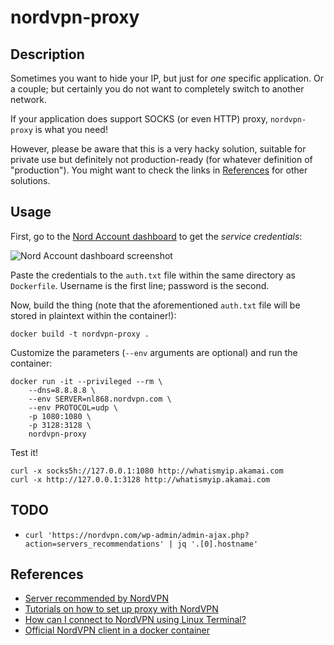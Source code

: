 # nordvpn-proxy

## Description

Sometimes you want to hide your IP, but just for *one* specific application.
Or a couple; but certainly you do not want to completely switch to another network.

If your application does support SOCKS (or even HTTP) proxy, `nordvpn-proxy` is what you need!

However, please be aware that this is a very hacky solution, suitable for private use but definitely not production-ready (for whatever definition of "production").
You might want to check the links in [References](#References) for other solutions.

## Usage

First, go to the [Nord Account dashboard](https://my.nordaccount.com/dashboard/nordvpn/) to get the _service credentials_:

![Nord Account dashboard screenshot](https://nordvpn.nanorep.co/storage/nr1/kb/3E6DB546/3E6DB64A/3E6E330E/2/gdWAxjdVXb.png)

Paste the credentials to the `auth.txt` file within the same directory as `Dockerfile`.
Username is the first line; password is the second.

Now, build the thing (note that the aforementioned `auth.txt` file will be stored in plaintext within the container!):

```
docker build -t nordvpn-proxy .
```

Customize the parameters (`--env` arguments are optional) and run the container:

```
docker run -it --privileged --rm \
    --dns=8.8.8.8 \
    --env SERVER=nl868.nordvpn.com \
    --env PROTOCOL=udp \
    -p 1080:1080 \
    -p 3128:3128 \
    nordvpn-proxy
```

Test it!

```
curl -x socks5h://127.0.0.1:1080 http://whatismyip.akamai.com
curl -x http://127.0.0.1:3128 http://whatismyip.akamai.com
```

## TODO

 - `curl 'https://nordvpn.com/wp-admin/admin-ajax.php?action=servers_recommendations' | jq '.[0].hostname'`

## References

 - [Server recommended by NordVPN](http://nordvpn.com/servers/tools/)
 - [Tutorials on how to set up proxy with NordVPN](https://support.nordvpn.com/Connectivity/Proxy/)
 - [How can I connect to NordVPN using Linux Terminal?](https://support.nordvpn.com/Connectivity/Linux/1047409422/How-can-I-connect-to-NordVPN-using-Linux-Terminal.htm)
 - [Official NordVPN client in a docker container](https://github.com/bubuntux/nordvpn)
